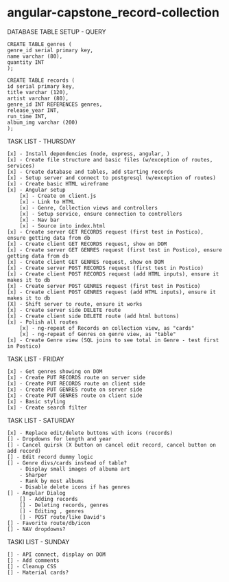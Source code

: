 # angular-capstone_record-collection

DATABASE TABLE SETUP - QUERY

    CREATE TABLE genres (
    genre_id serial primary key,
    name varchar (80),
    quantity INT
    );

    CREATE TABLE records (
    id serial primary key,
    title varchar (120),
    artist varchar (80),
    genre_id INT REFERENCES genres,
    release_year INT,
    run_time INT,
    album_img varchar (200)
    );
TASK LIST - THURSDAY

    [x] - Install dependencies (node, express, angular, )
    [x] - Create file structure and basic files (w/exception of routes, services)
    [x] - Create database and tables, add starting records
    [x] - Setup server and connect to postgresql (w/exception of routes)
    [x] - Create basic HTML wireframe
    [x] - Angular setup
        [x] - Create on client.js
        [x] - Link to HTML
        [x] - Genre, Collection views and controllers
        [x] - Setup service, ensure connection to controllers
        [x] - Nav bar
        [x] - Source into index.html
    [x] - Create server GET RECORDS request (first test in Postico), ensure getting data from db
    [x] - Create client GET RECORDS request, show on DOM
    [x] - Create server GET GENRES request (first test in Postico), ensure getting data from db
    [x] - Create client GET GENRES request, show on DOM
    [x] - Create server POST RECORDS request (first test in Postico)
    [x] - Create client POST RECORDS request (add HTML inputs), ensure it makes it to db
    [x] - Create server POST GENRES request (first test in Postico)
    [x] - Create client POST GENRES request (add HTML inputs), ensure it makes it to db
    [X] - Shift server to route, ensure it works
    [x] - Create server side DELETE route 
    [x] - Create client side DELETE route (add html buttons)
    [x] - Polish all routes
        [x] - ng-repeat of Records on collection view, as "cards"
        [x] - ng-repeat of Genres on genre view, as "table"
    [x] - Create Genre view (SQL joins to see total in Genre - test first in Postico)

TASK LIST - FRIDAY

    [x] - Get genres showing on DOM
    [x] - Create PUT RECORDS route on server side
    [x] - Create PUT RECORDS route on client side
    [x] - Create PUT GENRES route on server side
    [x] - Create PUT GENRES route on client side
    [x] - Basic styling
    [x] - Create search filter

TASK LIST - SATURDAY

    [x] - Replace edit/delete buttons with icons (records)
    [] - Dropdowns for length and year
    [] - Cancel quirsk (X button on cancel edit record, cancel button on add record)
    [] - Edit record dummy logic
    [] - Genre divs/cards instead of table?
        - Display small images of albuma art
        - Sharper
        - Rank by most albums
        - Disable delete icons if has genres
    [] - Angular Dialog
        [] - Adding records
        [] - Deleting records, genres
        [] - Editing , genres
        [] - POST route/like David's
    [] - Favorite route/db/icon
    [] - NAV dropdowns?


TASKI LIST - SUNDAY

    [] - API connect, display on DOM
    [] - Add comments
    [] - Cleanup CSS
    [] - Material cards?